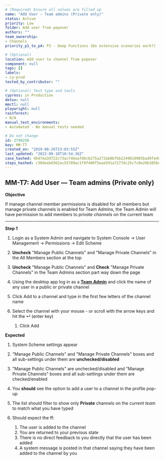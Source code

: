 ```yaml
---
# (Required) Ensure all values are filled up
name: "Add User — Team admins (Private only)"
status: Active
priority: Low
folder: Add user from popover
authors: ""
team_ownership:
- Channels
priority_p1_to_p4: P3 - Deep Functions (Do extensive scenarios work?)

# (Optional)
location: Add user to channel from popover
component: null
tags: []
labels:
- cy-prod
tested_by_contributor: ""

# (Optional) Test type and tools
cypress: in Production
detox: null
mmctl: null
playwright: null
rainforest:
- N/A
manual_test_environments:
- Automated - No manual tests needed

# Do not change
id: 2746256
key: MM-T7
created_on: "2019-08-26T23:03:55Z"
last_updated: "2022-09-10T10:54:36Z"
case_hashed: 4b47ea3d722c73acf4baafd6c6275a272ab0bfbb2249010903bad9fe485324a0e62607ad0f6f49f5bbe40b59920c76eb
steps_hashed: c30deebd362ac55789ac1f9f406f5eae591a7277dc25cfc0e20b3056e49ac217a41285e5f9a7a2f0d61da7b3c17f97b2
---
```


<!-- (Auto-generated) Based on frontmatter's "key" and "name" -->

## MM-T7: Add User — Team admins (Private only)

**Objective**

If manage channel member permissions is disabled for all members but manage private channels is enabled for Team Admins, the Team Admin will have permission to add members to _private channels_ on the current team

---

**Step 1**

1. Login as a System Admin and navigate to System Console → User Management → Permissions → Edit Scheme

2. **Uncheck** "Manage Public Channels" and "Manage Private Channels" in the All Members section at the top

3. **Uncheck** "Manage Public Channels" and **Check** "Manage Private Channels" in the Team Admins section part way down the page

4. Using the desktop app log in as a [**Team Admin**](https://docs.mattermost.com/help/getting-started/managing-members.html#team-admin) and click the name of any user in a public or private channel

5. Click Add to a channel and type in the first few letters of the channel name

6. Select the channel with your mouse - or scroll with the arrow keys and hit the ↵ (enter key)

   1. Click Add

**Expected**

1. System Scheme settings appear

2. "Manage Public Channels" and "Manage Private Channels" boxes and all sub-settings under them are **unchecked/disabled**

3. "Manage Public Channels" are unchecked/disabled and "Manage Private Channels" boxes and all sub-settings under them are checked/enabled

4. You **should** see the option to add a user to a channel in the profile pop-up

5. The list should filter to show only **Private** channels on the _current team_ to match what you have typed

6. Should expect the ff:

   1. The user is added to the channel
   2. You are returned to your previous state
   3. There is no direct feedback to you directly that the user has been added
   4. A system message is posted in that channel saying they have been added to the channel by you

